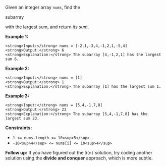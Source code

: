 Given an integer array `nums`, find the

subarray

with the largest sum, and return _its sum_.

**Example 1:**

```
<strong>Input:</strong> nums = [-2,1,-3,4,-1,2,1,-5,4]
<strong>Output:</strong> 6
<strong>Explanation:</strong> The subarray [4,-1,2,1] has the largest sum 6.
```

**Example 2:**

```
<strong>Input:</strong> nums = [1]
<strong>Output:</strong> 1
<strong>Explanation:</strong> The subarray [1] has the largest sum 1.
```

**Example 3:**

```
<strong>Input:</strong> nums = [5,4,-1,7,8]
<strong>Output:</strong> 23
<strong>Explanation:</strong> The subarray [5,4,-1,7,8] has the largest sum 23.
```

**Constraints:**

-   `1 <= nums.length <= 10<sup>5</sup>`
-   `-10<sup>4</sup> <= nums[i] <= 10<sup>4</sup>`

**Follow up:** If you have figured out the `O(n)` solution, try coding another solution using the **divide and conquer** approach, which is more subtle.